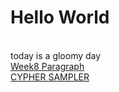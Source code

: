 # Hello World
<br/>today is a gloomy day<br/>
[Week8 Paragraph](https://naman-420.github.io/A2K-Studio/week8/)<br/>
[CYPHER SAMPLER](https://naman-420.github.io/A2K-Studio/final_work_code_sampler_effects/)<br/>
